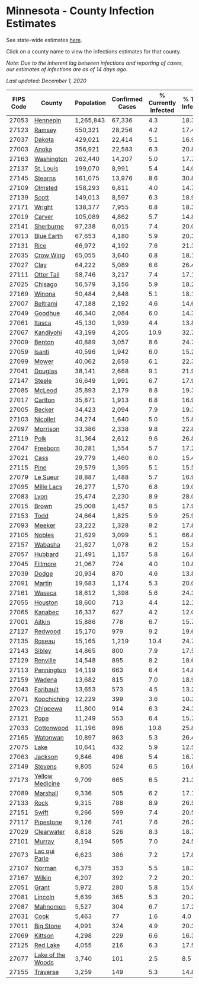 # Minnesota - County Infection Estimates

See state-wide estimates [here](/infections/us-mn).

Click on a county name to view the infections estimates for that county.

*Note: Due to the inherent lag between infections and reporting of cases, our estimates of infections are as of 14 days ago.*

*Last updated: December 1, 2020*

|   FIPS Code |                                 County |   Population |   Confirmed Cases |   % Currently Infected |   % Total Infected |
|-------------|----------------------------------------|--------------|-------------------|------------------------|--------------------|
|       27053 |                   [Hennepin](hennepin) |    1,265,843 |            67,336 |                    4.3 |               18.3 |
|       27123 |                       [Ramsey](ramsey) |      550,321 |            28,256 |                    4.2 |               17.4 |
|       27037 |                       [Dakota](dakota) |      429,021 |            22,414 |                    5.1 |               16.9 |
|       27003 |                         [Anoka](anoka) |      356,921 |            22,583 |                    6.3 |               20.8 |
|       27163 |               [Washington](washington) |      262,440 |            14,207 |                    5.0 |               17.7 |
|       27137 |                 [St. Louis](st.-louis) |      199,070 |             8,991 |                    5.4 |               14.0 |
|       27145 |                     [Stearns](stearns) |      161,075 |            13,976 |                    8.6 |               30.8 |
|       27109 |                     [Olmsted](olmsted) |      158,293 |             6,811 |                    4.0 |               14.7 |
|       27139 |                         [Scott](scott) |      149,013 |             8,597 |                    6.3 |               18.9 |
|       27171 |                       [Wright](wright) |      138,377 |             7,955 |                    6.8 |               18.3 |
|       27019 |                       [Carver](carver) |      105,089 |             4,862 |                    5.7 |               14.8 |
|       27141 |                 [Sherburne](sherburne) |       97,238 |             6,015 |                    7.4 |               20.0 |
|       27013 |               [Blue Earth](blue-earth) |       67,653 |             4,180 |                    5.9 |               20.3 |
|       27131 |                           [Rice](rice) |       66,972 |             4,192 |                    7.6 |               21.3 |
|       27035 |                 [Crow Wing](crow-wing) |       65,055 |             3,640 |                    6.8 |               18.1 |
|       27027 |                           [Clay](clay) |       64,222 |             5,089 |                    6.6 |               26.4 |
|       27111 |               [Otter Tail](otter-tail) |       58,746 |             3,217 |                    7.4 |               17.1 |
|       27025 |                     [Chisago](chisago) |       56,579 |             3,156 |                    5.9 |               18.2 |
|       27169 |                       [Winona](winona) |       50,484 |             2,848 |                    5.1 |               18.1 |
|       27007 |                   [Beltrami](beltrami) |       47,188 |             2,192 |                    4.6 |               14.6 |
|       27049 |                     [Goodhue](goodhue) |       46,340 |             2,084 |                    6.0 |               14.3 |
|       27061 |                       [Itasca](itasca) |       45,130 |             1,939 |                    4.4 |               13.8 |
|       27067 |                 [Kandiyohi](kandiyohi) |       43,199 |             4,205 |                   10.9 |               32.7 |
|       27009 |                       [Benton](benton) |       40,889 |             3,057 |                    8.6 |               24.7 |
|       27059 |                       [Isanti](isanti) |       40,596 |             1,942 |                    6.0 |               15.2 |
|       27099 |                         [Mower](mower) |       40,062 |             2,658 |                    6.1 |               22.3 |
|       27041 |                     [Douglas](douglas) |       38,141 |             2,668 |                    9.1 |               21.9 |
|       27147 |                       [Steele](steele) |       36,649 |             1,991 |                    6.7 |               17.9 |
|       27085 |                       [McLeod](mcleod) |       35,893 |             2,179 |                    8.8 |               19.3 |
|       27017 |                     [Carlton](carlton) |       35,871 |             1,913 |                    6.8 |               16.9 |
|       27005 |                       [Becker](becker) |       34,423 |             2,094 |                    7.9 |               19.3 |
|       27103 |                   [Nicollet](nicollet) |       34,274 |             1,640 |                    5.0 |               15.8 |
|       27097 |                   [Morrison](morrison) |       33,386 |             2,338 |                    9.8 |               22.8 |
|       27119 |                           [Polk](polk) |       31,364 |             2,612 |                    9.6 |               26.8 |
|       27047 |                   [Freeborn](freeborn) |       30,281 |             1,554 |                    5.7 |               17.2 |
|       27021 |                           [Cass](cass) |       29,779 |             1,460 |                    6.0 |               15.4 |
|       27115 |                           [Pine](pine) |       29,579 |             1,395 |                    5.1 |               15.5 |
|       27079 |                   [Le Sueur](le-sueur) |       28,887 |             1,488 |                    5.7 |               16.9 |
|       27095 |               [Mille Lacs](mille-lacs) |       26,277 |             1,570 |                    6.8 |               19.0 |
|       27083 |                           [Lyon](lyon) |       25,474 |             2,230 |                    8.9 |               28.0 |
|       27015 |                         [Brown](brown) |       25,008 |             1,457 |                    8.5 |               17.9 |
|       27153 |                           [Todd](todd) |       24,664 |             1,825 |                    5.9 |               25.9 |
|       27093 |                       [Meeker](meeker) |       23,222 |             1,328 |                    8.2 |               17.8 |
|       27105 |                       [Nobles](nobles) |       21,629 |             3,099 |                    5.1 |               66.8 |
|       27157 |                     [Wabasha](wabasha) |       21,627 |             1,078 |                    6.2 |               15.8 |
|       27057 |                     [Hubbard](hubbard) |       21,491 |             1,157 |                    5.8 |               16.8 |
|       27045 |                   [Fillmore](fillmore) |       21,067 |               724 |                    4.0 |               10.8 |
|       27039 |                         [Dodge](dodge) |       20,934 |               870 |                    4.6 |               13.8 |
|       27091 |                       [Martin](martin) |       19,683 |             1,174 |                    5.3 |               20.0 |
|       27161 |                       [Waseca](waseca) |       18,612 |             1,398 |                    5.6 |               24.3 |
|       27055 |                     [Houston](houston) |       18,600 |               713 |                    4.4 |               12.1 |
|       27065 |                     [Kanabec](kanabec) |       16,337 |               627 |                    4.2 |               12.0 |
|       27001 |                       [Aitkin](aitkin) |       15,886 |               778 |                    6.7 |               15.7 |
|       27127 |                     [Redwood](redwood) |       15,170 |               979 |                    9.2 |               19.6 |
|       27135 |                       [Roseau](roseau) |       15,165 |             1,219 |                   10.4 |               24.7 |
|       27143 |                       [Sibley](sibley) |       14,865 |               800 |                    7.9 |               17.5 |
|       27129 |                   [Renville](renville) |       14,548 |               895 |                    8.2 |               18.6 |
|       27113 |               [Pennington](pennington) |       14,119 |               663 |                    6.4 |               14.8 |
|       27159 |                       [Wadena](wadena) |       13,682 |               815 |                    7.0 |               18.9 |
|       27043 |                 [Faribault](faribault) |       13,653 |               573 |                    4.5 |               13.2 |
|       27071 |             [Koochiching](koochiching) |       12,229 |               399 |                    3.6 |               10.3 |
|       27023 |                   [Chippewa](chippewa) |       11,800 |               914 |                    6.3 |               24.3 |
|       27121 |                           [Pope](pope) |       11,249 |               553 |                    6.4 |               15.7 |
|       27033 |               [Cottonwood](cottonwood) |       11,196 |               896 |                   10.8 |               25.8 |
|       27165 |                   [Watonwan](watonwan) |       10,897 |               863 |                    5.3 |               26.4 |
|       27075 |                           [Lake](lake) |       10,641 |               432 |                    5.9 |               12.5 |
|       27063 |                     [Jackson](jackson) |        9,846 |               496 |                    5.4 |               16.7 |
|       27149 |                     [Stevens](stevens) |        9,805 |               524 |                    6.5 |               16.6 |
|       27173 |     [Yellow Medicine](yellow-medicine) |        9,709 |               665 |                    6.5 |               21.3 |
|       27089 |                   [Marshall](marshall) |        9,336 |               505 |                    6.2 |               17.1 |
|       27133 |                           [Rock](rock) |        9,315 |               788 |                    8.9 |               26.5 |
|       27151 |                         [Swift](swift) |        9,266 |               599 |                    7.4 |               20.5 |
|       27117 |                 [Pipestone](pipestone) |        9,126 |               741 |                    7.6 |               26.2 |
|       27029 |               [Clearwater](clearwater) |        8,818 |               526 |                    8.3 |               18.7 |
|       27101 |                       [Murray](murray) |        8,194 |               595 |                    7.0 |               24.5 |
|       27073 |         [Lac qui Parle](lac-qui-parle) |        6,623 |               386 |                    7.2 |               17.8 |
|       27107 |                       [Norman](norman) |        6,375 |               353 |                    5.5 |               18.3 |
|       27167 |                       [Wilkin](wilkin) |        6,207 |               392 |                    7.2 |               20.1 |
|       27051 |                         [Grant](grant) |        5,972 |               280 |                    5.8 |               15.0 |
|       27081 |                     [Lincoln](lincoln) |        5,639 |               365 |                    5.3 |               20.2 |
|       27087 |                   [Mahnomen](mahnomen) |        5,527 |               304 |                    6.7 |               17.2 |
|       27031 |                           [Cook](cook) |        5,463 |                77 |                    1.6 |                4.0 |
|       27011 |                 [Big Stone](big-stone) |        4,991 |               324 |                    4.9 |               20.3 |
|       27069 |                     [Kittson](kittson) |        4,298 |               229 |                    6.6 |               16.3 |
|       27125 |                   [Red Lake](red-lake) |        4,055 |               216 |                    6.3 |               17.5 |
|       27077 | [Lake of the Woods](lake-of-the-woods) |        3,740 |               101 |                    2.5 |                8.5 |
|       27155 |                   [Traverse](traverse) |        3,259 |               149 |                    5.3 |               14.8 |